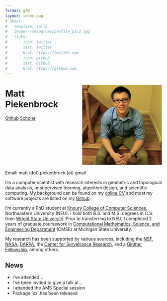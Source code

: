```yaml
---
format: gfm
layout: index.pug
# about:
#   template: jolla
#   image: /resources/profile_pic2.jpg
#   links:
#     - icon: twitter
#       text: twitter
#       href: https://twitter.com
#     - icon: github
#       text: Github
#       href: https://github.com
---
```


<!-- :::{.flex .justify-between .mx-auto} -->

<div style="float: right; margin-left: 1.5rem;">

<img src="../resources/profile_pic2.jpeg"
class="rounded-lg object-cover md:visible hidden show-on-md-screen"
style="max-width: 16rem;" alt="Profile picture" />

</div>

<h1 class="mb-0">
Matt Piekenbrock
</h1>

<div class="my-0">

<a href="https://github.com/peekxc"
class="bg-neutral-300 text-black text-xs px-1 rounded-xs mr-1 min-w-0"
style="white-space: nowrap; padding-top: 0.15em !important; padding-bottom: 0.15em !important">Github</a>
<a
href="https://scholar.google.com/citations?user=2lPQ3UQAAAAJ&amp;hl=en"
class="bg-neutral-300 text-black text-xs px-1 rounded-xs mr-1 min-w-0"
style="white-space: nowrap; padding-top: 0.15em !important; padding-bottom: 0.15em !important">Scholar</a>
<span class="bg-neutral-300 text-black text-xs px-1 rounded-xs mr-1 min-w-0"
style="white-space: nowrap; padding-top: 0.15em !important; padding-bottom: 0.15em !important">Email:
matt (dot) piekenbrock (at) gmail</span>

</div>

<div class="prose-sm text-justify">

I’m a computer scientist with research interests in geometric and
topological data analysis, unsupervised learning, algorithm design, and
scientific computing. My background can be found on my [online
CV](https://mattpiekenbrock.com/cv) and most my software projects are
listed on my [Github](https://github.com/peekxc).

I’m currently a PhD student at [Khoury College of Computer
Sciences](https://www.khoury.northeastern.edu/), Northeastern University
(NEU). I hold both B.S. and M.S. degrees in C.S. from [Wright State
University](https://www.wright.edu/). Prior to transferring to NEU, I
completed 2 years of graduate coursework in [Computational Mathematics,
Science, and Engineering Department](https://cmse.msu.edu/) (CMSE) at
Michigan State University.

My research has been supported by various sources, including the
[NSF](https://www.nsf.gov/), [NASA](https://www.nasa.gov/),
[DARPA](https://www.darpa.mil/), the [Center for Survelliance
Research](https://www.wright.edu/center-for-surveillance-research/our-members),
and a [Ginther
Fellowship](https://givingto.msu.edu/stories/500k-endowment-creates-first-grad-fellowship-in-cmse),
among others.

</div>

<!-- ::: -->

<div class="prose-md">

<!-- I enjoy learning about open-ended areas of learning theory and data analysis, including topics such as unsupervised learning, clustering, dimensionality reduction, estimation theory, and so on. I'm also a [modern C++](https://github.com/isocpp/CppCoreGuidelines/blob/master/CppCoreGuidelines.md#abstract) enthusiast, and believer in [functional programming](https://en.wikipedia.org/wiki/Functional_programming), and a fervent supporter of open source software.  -->

</div>

## News

<div class="list-disc">

- I’ve attended…
- I’ve been invited to give a talk at…
- I attended the AMS Special session
- Package ‘xx’ has been released

</div>
